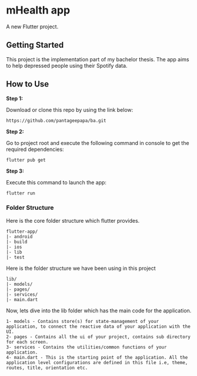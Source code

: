 # mHealth app

A new Flutter project.

## Getting Started

This project is the implementation part of my bachelor thesis. The app aims to help depressed people using their Spotify data. 

## How to Use
**Step 1:**

Download or clone this repo by using the link below:

```
https://github.com/pantageepapa/ba.git
```

**Step 2:**

Go to project root and execute the following command in console to get the required dependencies: 

```
flutter pub get 
```

**Step 3:**

Execute this command to launch the app: 

```
flutter run
```

### Folder Structure
Here is the core folder structure which flutter provides.

```
flutter-app/
|- android
|- build
|- ios
|- lib
|- test
```

Here is the folder structure we have been using in this project

```
lib/
|- models/
|- pages/
|- services/
|- main.dart
```

Now, lets dive into the lib folder which has the main code for the application.

```
1- models - Contains store(s) for state-management of your application, to connect the reactive data of your application with the UI.
2- pages - Contains all the ui of your project, contains sub directory for each screen.
3- services - Contains the utilities/common functions of your application. 
4- main.dart - This is the starting point of the application. All the application level configurations are defined in this file i.e, theme, routes, title, orientation etc.
```
